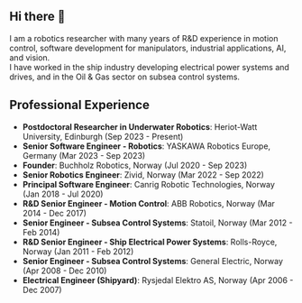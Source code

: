 ## Hi there 👋

I am a robotics researcher with many years of R&D experience in motion control, software development for manipulators, industrial applications, AI, and vision. <br>
I have worked in the ship industry developing electrical power systems and drives, and in the Oil & Gas sector on subsea control systems.

## Professional Experience

- **Postdoctoral Researcher in Underwater Robotics**: Heriot-Watt University, Edinburgh (Sep 2023 - Present)
- **Senior Software Engineer - Robotics**: YASKAWA Robotics Europe, Germany (Mar 2023 - Sep 2023)
- **Founder**: Buchholz Robotics, Norway (Jul 2020 - Sep 2023)
- **Senior Robotics Engineer**: Zivid, Norway (Mar 2022 - Sep 2022)
- **Principal Software Engineer**: Canrig Robotic Technologies, Norway (Jan 2018 - Jul 2020)
- **R&D Senior Engineer - Motion Control**:  ABB Robotics, Norway (Mar 2014 - Dec 2017)
- **Senior Engineer - Subsea Control Systems**: Statoil, Norway (Mar 2012 - Feb 2014)
- **R&D Senior Engineer - Ship Electrical Power Systems**:  Rolls-Royce, Norway (Jan 2011 - Feb 2012)
- **Senior Engineer - Subsea Control Systems**: General Electric, Norway (Apr 2008 - Dec 2010)
- **Electrical Engineer (Shipyard)**: Rysjedal Elektro AS, Norway (Apr 2006 - Dec 2007)
<!--

| Position                                     | Company                         | Location        | Duration               |
|---------------------------------------------|---------------------------------|-----------------|-----------------------|
| Postdoctoral Researcher in Underwater Robotics | Heriot-Watt University          | Edinburgh, UK   | Sep 2023 - Present    |
| Senior Software Engineer - Robotics            | YASKAWA Europe                 | Germany         | Mar 2023 - Sep 2023   |
| Founder                                        | Buchholz Robotics               | Norway          | Jul 2020 - Sep 2023   |
| Senior Robotics Engineer                       | Zivid                           | Norway          | Mar 2022 - Sep 2022   |
| Principal Software Engineer                    | Canrig Robotic Technologies    | Norway          | Jan 2018 - Jul 2020   |
| R&D Senior Engineer - Motion Control           | ABB Robotics                   | Norway          | Mar 2014 - Dec 2017   |
| Senior Engineer - Subsea Control Systems       | Statoil                        | Norway          | Mar 2012 - Feb 2014   |
| R&D Senior Engineer - Ship Electrical Power Systems | Rolls-Royce                   | Norway          | Jan 2011 - Feb 2012   |
| Senior Engineer - Subsea Control Systems    | General Electric               | Norway          | Apr 2008 - Dec 2010   |
| Electrical Engineer (Shipyard)              | Rysjedal Elektro AS            | Norway          | Apr 2006 - Dec 2007   |

-->


<!--
**markusbuchholz/markusbuchholz** is a ✨ _special_ ✨ repository because its `README.md` (this file) appears on your GitHub profile.

Here are some ideas to get you started:

- 🔭 I’m currently working on ...
- 🌱 I’m currently learning ...
- 👯 I’m looking to collaborate on ...
- 🤔 I’m looking for help with ...
- 💬 Ask me about ...
- 📫 How to reach me: ...
- 😄 Pronouns: ...
- ⚡ Fun fact: ...
-->
